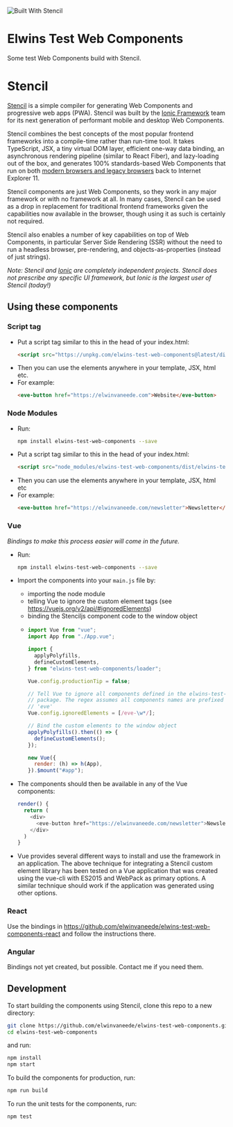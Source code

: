 ![Built With Stencil](https://img.shields.io/badge/-Built%20With%20Stencil-16161d.svg?logo=data%3Aimage%2Fsvg%2Bxml%3Bbase64%2CPD94bWwgdmVyc2lvbj0iMS4wIiBlbmNvZGluZz0idXRmLTgiPz4KPCEtLSBHZW5lcmF0b3I6IEFkb2JlIElsbHVzdHJhdG9yIDE5LjIuMSwgU1ZHIEV4cG9ydCBQbHVnLUluIC4gU1ZHIFZlcnNpb246IDYuMDAgQnVpbGQgMCkgIC0tPgo8c3ZnIHZlcnNpb249IjEuMSIgaWQ9IkxheWVyXzEiIHhtbG5zPSJodHRwOi8vd3d3LnczLm9yZy8yMDAwL3N2ZyIgeG1sbnM6eGxpbms9Imh0dHA6Ly93d3cudzMub3JnLzE5OTkveGxpbmsiIHg9IjBweCIgeT0iMHB4IgoJIHZpZXdCb3g9IjAgMCA1MTIgNTEyIiBzdHlsZT0iZW5hYmxlLWJhY2tncm91bmQ6bmV3IDAgMCA1MTIgNTEyOyIgeG1sOnNwYWNlPSJwcmVzZXJ2ZSI%2BCjxzdHlsZSB0eXBlPSJ0ZXh0L2NzcyI%2BCgkuc3Qwe2ZpbGw6I0ZGRkZGRjt9Cjwvc3R5bGU%2BCjxwYXRoIGNsYXNzPSJzdDAiIGQ9Ik00MjQuNywzNzMuOWMwLDM3LjYtNTUuMSw2OC42LTkyLjcsNjguNkgxODAuNGMtMzcuOSwwLTkyLjctMzAuNy05Mi43LTY4LjZ2LTMuNmgzMzYuOVYzNzMuOXoiLz4KPHBhdGggY2xhc3M9InN0MCIgZD0iTTQyNC43LDI5Mi4xSDE4MC40Yy0zNy42LDAtOTIuNy0zMS05Mi43LTY4LjZ2LTMuNkgzMzJjMzcuNiwwLDkyLjcsMzEsOTIuNyw2OC42VjI5Mi4xeiIvPgo8cGF0aCBjbGFzcz0ic3QwIiBkPSJNNDI0LjcsMTQxLjdIODcuN3YtMy42YzAtMzcuNiw1NC44LTY4LjYsOTIuNy02OC42SDMzMmMzNy45LDAsOTIuNywzMC43LDkyLjcsNjguNlYxNDEuN3oiLz4KPC9zdmc%2BCg%3D%3D&colorA=16161d&style=flat-square)

# Elwins Test Web Components

Some test Web Components build with Stencil.

# Stencil

[Stencil](https://stenciljs.com/) is a simple compiler for generating Web Components and progressive web apps (PWA). Stencil was built by the [Ionic Framework](http://ionicframework.com/) team for its next generation of performant mobile and desktop Web Components.

Stencil combines the best concepts of the most popular frontend frameworks into a compile-time rather than run-time tool. It takes TypeScript, JSX, a tiny virtual DOM layer, efficient one-way data binding, an asynchronous rendering pipeline (similar to React Fiber), and lazy-loading out of the box, and generates 100% standards-based Web Components that run on both [modern browsers and legacy browsers](#browser-support) back to Internet Explorer 11.

Stencil components are just Web Components, so they work in any major framework or with no framework at all. In many cases, Stencil can be used as a drop in replacement for traditional frontend frameworks given the capabilities now available in the browser, though using it as such is certainly not required.

Stencil also enables a number of key capabilities on top of Web Components, in particular Server Side Rendering (SSR) without the need to run a headless browser, pre-rendering, and objects-as-properties (instead of just strings).

_Note: Stencil and [Ionic](https://ionicframework.com/) are completely independent projects. Stencil does not prescribe any specific UI framework, but Ionic is the largest user of Stencil (today!)_

## Using these components

### Script tag

- Put a script tag similar to this in the head of your index.html:
  ```html
  <script src="https://unpkg.com/elwins-test-web-components@latest/dist/elwins-test-web-components.js"></script>
  ```
- Then you can use the elements anywhere in your template, JSX, html etc.
- For example:
  ```html
  <eve-button href="https://elwinvaneede.com">Website</eve-button>
  ```

### Node Modules

- Run:
  ```bash
  npm install elwins-test-web-components --save
  ```
- Put a script tag similar to this in the head of your index.html:
  ```html
  <script src="node_modules/elwins-test-web-components/dist/elwins-test-web-components.js"></script>
  ```
- Then you can use the elements anywhere in your template, JSX, html etc
- For example:
  ```html
  <eve-button href="https://elwinvaneede.com/newsletter">Newsletter</eve-button>
  ```

### Vue

_Bindings to make this process easier will come in the future._

- Run:
  ```bash
  npm install elwins-test-web-components --save
  ```
- Import the components into your `main.js` file by:

  - importing the node module
  - telling Vue to ignore the custom element tags (see https://vuejs.org/v2/api/#ignoredElements)
  - binding the Stenciljs component code to the window object
  - ```js
    import Vue from "vue";
    import App from "./App.vue";

    import {
      applyPolyfills,
      defineCustomElements,
    } from "elwins-test-web-components/loader";

    Vue.config.productionTip = false;

    // Tell Vue to ignore all components defined in the elwins-test-web-components
    // package. The regex assumes all components names are prefixed
    // 'eve'
    Vue.config.ignoredElements = [/eve-\w*/];

    // Bind the custom elements to the window object
    applyPolyfills().then(() => {
      defineCustomElements();
    });

    new Vue({
      render: (h) => h(App),
    }).$mount("#app");
    ```

- The components should then be available in any of the Vue components:
  ```js
  render() {
    return (
      <div>
        <eve-button href="https://elwinvaneede.com/newsletter">Newsletter</eve-button>
      </div>
    )
  }
  ```
- Vue provides several different ways to install and use the framework in an application. The above technique for integrating a Stencil custom element library has been tested on a Vue application that was created using the vue-cli with ES2015 and WebPack as primary options. A similar technique should work if the application was generated using other options.

### React

Use the bindings in https://github.com/elwinvaneede/elwins-test-web-components-react and follow the instructions there.

### Angular

Bindings not yet created, but possible. Contact me if you need them.

## Development

To start building the components using Stencil, clone this repo to a new directory:

```bash
git clone https://github.com/elwinvaneede/elwins-test-web-components.git elwins-test-web-components
cd elwins-test-web-components
```

and run:

```bash
npm install
npm start
```

To build the components for production, run:

```bash
npm run build
```

To run the unit tests for the components, run:

```bash
npm test
```

